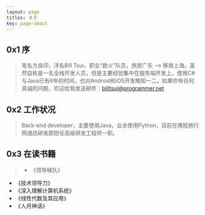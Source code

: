 ```yaml
---
layout: page
titles: 关于
key: page-about
---
```



## 0x1 序
>笔名方良印，洋名Bill Tsui，职业“救火”队员，旅居广东 --> 移居上海。虽然自称是一名全栈开发人员，但是主要经验集中在服务端开发上。使用C#与Java已有6年的时间，也对Android和iOS开发略知一二。如果你有任何真诚的问题，欢迎给我发送邮件：<a href="mailto:billtsui@programmer.net">billtsui@programmer.net</a>

## 0x2 工作状况    
>Back-end developer，主要使用Java，业余使用Python，目前在携程旅行网酒店研发部担任高级研发工程师一职。    


## 0x3 在读书籍    
>*	《领导梯队》    
 *	《技术领导力》
 * 《深入理解计算机系统》
 * 《线性代数及其应用》
 * 《人月神话》

